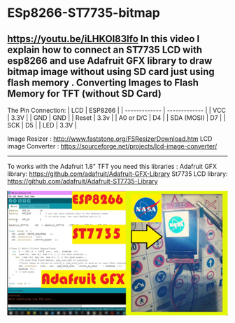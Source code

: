 # ESp8266-ST7735-bitmap
https://youtu.be/iLHKOl83lfo
In this video I explain how to connect an ST7735 LCD with esp8266 and use Adafruit GFX library to draw bitmap image without using SD card just using flash memory .
Converting Images to Flash Memory  for TFT (without SD Card)
---------------------------------------------------
The Pin Connection:
| LCD  |  ESP8266 |
| ------------- | ------------- |
| VCC  |  3.3V  |
| GND  |  GND  |
| Reset  |  3.3v  |
| A0 or D/C  |  D4  |
| SDA (MOSI)  |  D7  |
| SCK  |  D5  |
| LED  |  3.3V  |

               
                
                  
Image Resizer : http://www.faststone.org/FSResizerDownload.htm
LCD image Converter : https://sourceforge.net/projects/lcd-image-converter/           
           
           
                  
                
---------------------------------------------------
To works with the Adafruit 1.8" TFT  you need this  libraries :
Adafruit GFX library: https://github.com/adafruit/Adafruit-GFX-Library
St7735 LCD library: https://github.com/adafruit/Adafruit-ST7735-Library

![alt text](https://github.com/seraj94ai/ESp8266-ST7735-bitmap/blob/main/tft_Moment.jpg)
